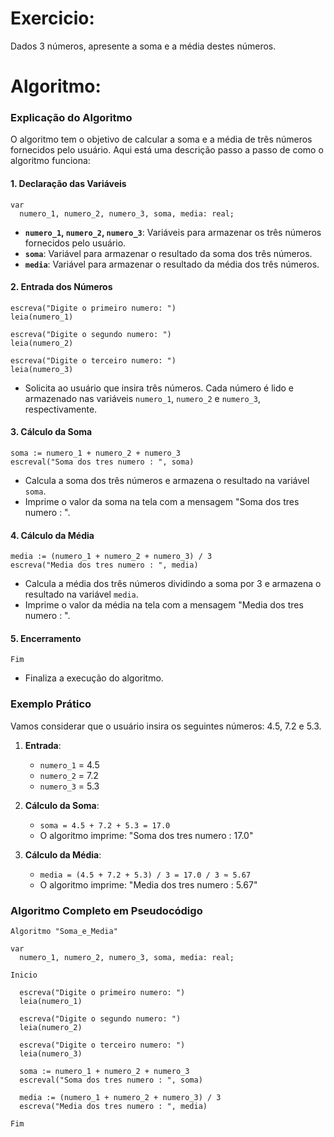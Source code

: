 # Exercicio:
Dados 3 números, apresente a soma e a média destes números.



# Algoritmo:

### Explicação do Algoritmo

O algoritmo tem o objetivo de calcular a soma e a média de três números fornecidos pelo usuário. Aqui está uma descrição passo a passo de como o algoritmo funciona:

#### 1. **Declaração das Variáveis**

```plaintext
var
  numero_1, numero_2, numero_3, soma, media: real;
```

- **`numero_1`, `numero_2`, `numero_3`**: Variáveis para armazenar os três números fornecidos pelo usuário.
- **`soma`**: Variável para armazenar o resultado da soma dos três números.
- **`media`**: Variável para armazenar o resultado da média dos três números.

#### 2. **Entrada dos Números**

```plaintext
escreva("Digite o primeiro numero: ")
leia(numero_1)

escreva("Digite o segundo numero: ")
leia(numero_2)

escreva("Digite o terceiro numero: ")
leia(numero_3)
```

- Solicita ao usuário que insira três números. Cada número é lido e armazenado nas variáveis `numero_1`, `numero_2` e `numero_3`, respectivamente.

#### 3. **Cálculo da Soma**

```plaintext
soma := numero_1 + numero_2 + numero_3
escreval("Soma dos tres numero : ", soma)
```

- Calcula a soma dos três números e armazena o resultado na variável `soma`.
- Imprime o valor da soma na tela com a mensagem "Soma dos tres numero : ".

#### 4. **Cálculo da Média**

```plaintext
media := (numero_1 + numero_2 + numero_3) / 3
escreva("Media dos tres numero : ", media)
```

- Calcula a média dos três números dividindo a soma por 3 e armazena o resultado na variável `media`.
- Imprime o valor da média na tela com a mensagem "Media dos tres numero : ".

#### 5. **Encerramento**

```plaintext
Fim
```

- Finaliza a execução do algoritmo.

### Exemplo Prático

Vamos considerar que o usuário insira os seguintes números: 4.5, 7.2 e 5.3.

1. **Entrada**:
   - `numero_1` = 4.5
   - `numero_2` = 7.2
   - `numero_3` = 5.3

2. **Cálculo da Soma**:
   - `soma = 4.5 + 7.2 + 5.3 = 17.0`
   - O algoritmo imprime: "Soma dos tres numero : 17.0"

3. **Cálculo da Média**:
   - `media = (4.5 + 7.2 + 5.3) / 3 = 17.0 / 3 ≈ 5.67`
   - O algoritmo imprime: "Media dos tres numero : 5.67"

### Algoritmo Completo em Pseudocódigo

```plaintext
Algoritmo "Soma_e_Media"

var
  numero_1, numero_2, numero_3, soma, media: real;

Inicio

  escreva("Digite o primeiro numero: ")
  leia(numero_1)

  escreva("Digite o segundo numero: ")
  leia(numero_2)

  escreva("Digite o terceiro numero: ")
  leia(numero_3)

  soma := numero_1 + numero_2 + numero_3
  escreval("Soma dos tres numero : ", soma)

  media := (numero_1 + numero_2 + numero_3) / 3
  escreva("Media dos tres numero : ", media)

Fim
```
